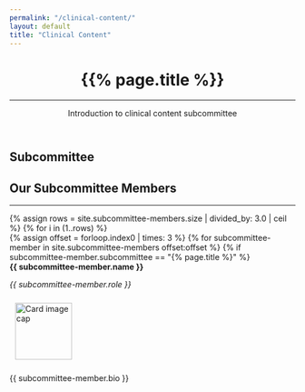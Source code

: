 ```yaml
---
permalink: "/clinical-content/"
layout: default
title: "Clinical Content"
---
```

  <header class="lg masthead text-center text-white d-flex">
      <div class="container my-auto">
        <div class="row">
          <div class="col-lg-10 mx-auto">
            <h1 class="text-uppercase text-dark">
              <strong>{{% page.title %}}</strong>
            </h1>
            <hr>
          </div>
          <div class="col-lg-8 mx-auto">
            <p class="text-faded text-dark mb-5">Introduction to clinical content subcommittee</p>
          </div>
        </div>
      </div>
    </header>

<section id="about" style="background-image:url(../img/blog-bg.png);background-position:center center;-webkit-background-size:cover;-moz-background-size:cover;-o-background-size:cover;background-size:cover">
      <div class="container">
        <div class="row">
          <div class="col-lg12 mx-auto text-center">
            <h1 class="text-uppercase text-dark">
              <strong>Subcommittee</strong>
            </h1>
            <h2 class="section-heading text-white">Our Subcommittee Members</h2>
            <hr class="light my-4">
                {% assign rows = site.subcommittee-members.size | divided_by: 3.0 | ceil %}
                {% for i in (1..rows) %}
                <div class="row">
                    {% assign offset = forloop.index0 | times: 3 %}
                    {% for subcommittee-member in site.subcommittee-members offset:offset %}
                        {% if subcommittee-member.subcommittee == "{% page.title %}" %}
                            <div class="col-sm-4">
                                <div class="card" style="height: 100%;">
                                    <div class="card-header"><strong>{{ subcommittee-member.name }}</strong> <p><em>{{ subcommittee-member.role }}</em> </p></div>
                                    <div class="card-body">
                                        <img class="pull-left" src="{{ subcommittee-member.photo }}" style="height:100px; width:100px; margin:10px" alt="Card image cap">
                                            <p class="card-text">{{ subcommittee-member.bio }}</p>
                                    </div>
                                </div>
                            </div>
                        {% endif %}
                    {% endfor %}
                 </div>
                {% endfor %}
            </div>
        </div>
    </div>
</section>

    
	